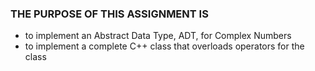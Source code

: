 ### THE PURPOSE OF THIS ASSIGNMENT IS
 - to implement an Abstract Data Type, ADT, for Complex Numbers
 - to implement a complete C++ class that overloads operators for the class

